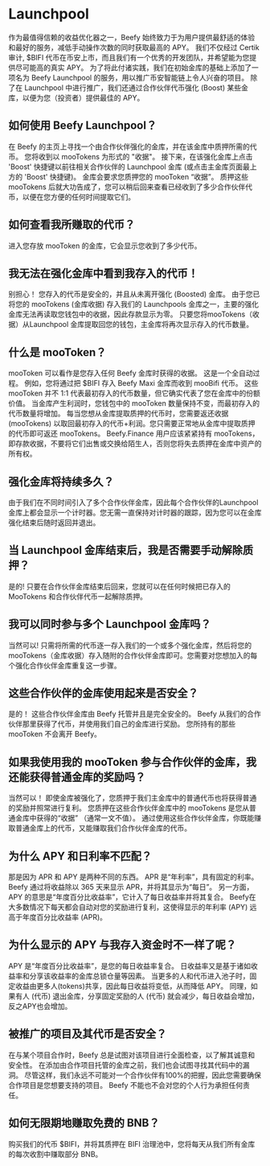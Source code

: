 # Launchpool

作为最值得信赖的收益优化器之一，Beefy 始终致力于为用户提供最舒适的体验和最好的服务，减低手动操作次数的同时获取最高的 APY。 我们不仅经过 Certik 审计, $BIFI 代币在币安上市，而且我们有一个优秀的开发团队，并希望能为您提供尽可能高的真实 APY。 为了将此付诸实践，我们在初始金库的基础上添加了一项名为 Beefy Launchpool 的服务，用以推广币安智能链上令人兴奋的项目。 除了在 Launchpool 中进行推广，我们还通过合作伙伴代币强化 (Boost) 某些金库，以便为您（投资者）提供最佳的 APY。

## 如何使用 Beefy Launchpool？

在 Beefy 的主页上寻找一个由合作伙伴强化的金库，并在该金库中质押所需的代币。 您将收到以 mooTokens 为形式的 "收据"。 接下来，在该强化金库上点击 'Boost' 快捷键以前往相关合作伙伴的 Launchpool 金库 \(或点击主金库页面最上方的 'Boost' 快捷键\)。 金库会要求您质押您的 mooToken “收据”。 质押这些 mooTokens 后就大功告成了，您可以稍后回来查看已经收到了多少合作伙伴代币，以便在您方便的任何时间提取它们。

## 如何查看我所赚取的代币？

进入您存放 mooToken 的金库，它会显示您收到了多少代币。

## 我无法在强化金库中看到我存入的代币！

别担心！ 您存入的代币是安全的，并且从未离开强化 (Boosted) 金库。 由于您已将您的 mooTokens \(金库收据\) 存入我们的 Launchpools 金库之一，主要的强化金库无法再读取您钱包中的收据，因此存款显示为零。 只要您将mooTokens（收据）从Launchpool 金库提取回您的钱包，主金库将再次显示存入的代币数量。

## 什么是 mooToken？

mooToken 可以看作是您存入任何 Beefy 金库时获得的收据。 这是一个全自动过程。 例如，您将通过把 $BIFI 存入 Beefy Maxi 金库而收到 mooBifi 代币。 这些 mooToken 并不 1:1 代表最初存入的代币数量，但它确实代表了您在金库中的份额价值。 当金库产生利润时，您钱包中的 mooToken 数量保持不变，而最初存入的代币数量将增加。 每当您想从金库提取质押的代币时，您需要返还收据 \(mooTokens\) 以取回最初存入的代币+利润。您只需要正常地从金库中提取质押的代币即可返还 mooTokens。 Beefy.Finance 用户应该紧紧持有 mooTokens，即存款收据，不要将它们出售或交换给陌生人，否则您将失去质押在金库中资产的所有权。

## 强化金库将持续多久？

由于我们在不同时间引入了多个合作伙伴金库，因此每个合作伙伴的Launchpool 金库上都会显示一个计时器。您无需一直保持对计时器的跟踪，因为您可以在金库强化结束后随时返回并退出。

## 当 Launchpool 金库结束后，我是否需要手动解除质押？

是的! 只要在合作伙伴金库结束后回来，您就可以在任何时候把已存入的 MooTokens 和合作伙伴代币一起解除质押。

## 我可以同时参与多个 Launchpool 金库吗？

当然可以! 只需将所需的代币逐一存入我们的一个或多个强化金库，然后将您的 mooTokens（金库收据）存入随附的合作伙伴金库即可。您需要对您想加入的每个强化合作伙伴金库重复这一步骤。

## 这些合作伙伴的金库使用起来是否安全？

是的！ 这些合作伙伴金库由 Beefy 托管并且是完全安全的。 Beefy 从我们的合作伙伴那里获得了代币，并使用我们自己的金库进行奖励。 您所持有的那些 mooToken 不会离开 Beefy。

## 如果我使用我的 mooToken 参与合作伙伴的金库，我还能获得普通金库的奖励吗？

当然可以！ 即使金库被强化了，您质押于我们主金库中的普通代币也将获得普通的奖励并照常进行复利。 您质押在这些合作伙伴金库中的 mooTokens 是您从普通金库中获得的“收据” （通常一文不值）。 通过使用这些合作伙伴金库，你既能赚取普通金库上的代币，又能赚取我们合作伙伴金库的代币。

## 为什么 APY 和日利率不匹配？

那是因为 APR 和 APY 是两种不同的东西。 APR 是“年利率”，具有固定的利率。 Beefy 通过将收益除以 365 天来显示 APR，并将其显示为“每日”。 另一方面，APY 的意思是“年度百分比收益率”，它计入了每日收益率并将其复合。 Beefy在大多数情况下每天都会自动对您的奖励进行复利，这使得显示的年利率 (APY) 远高于年度百分比收益率 (APR)。

## 为什么显示的 APY 与我存入资金时不一样了呢？

APY 是“年度百分比收益率”，是您的每日收益率复合。 日收益率又是基于诸如收益率和分享该收益率的金库总锁仓量等因素。 当更多的人和代币进入池子时，固定收益由更多人\(tokens\)共享，因此每日收益将变低，从而降低 APY。 同理，如果有人 \(代币\) 退出金库，分享固定奖励的人 \(代币\) 就会减少，每日收益会增加，反之APY也会增加。

## 被推广的项目及其代币是否安全？

在与某个项目合作时，Beefy 总是试图对该项目进行全面检查，以了解其诚意和安全性。 在添加由合作项目托管的金库之前，我们也会试图寻找其代码中的漏洞。 尽管这样，我们永远不可能对一个合作伙伴有100%的把握，因此您需要确保合作项目是您想要支持的项目。 Beefy 不能也不会对您的个人行为承担任何责任。

## 如何无限期地赚取免费的 BNB？

购买我们的代币 $BIFI，并将其质押在 BIFI 治理池中，您将每天从我们所有金库的每次收割中赚取部分 BNB。

